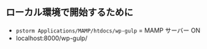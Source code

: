 ## ローカル環境で開始するために
- `pstorm Applications/MAMP/htdocs/wp-gulp`
= MAMP サーバー ON
- localhost:8000/wp-gulp/
